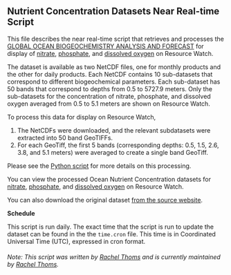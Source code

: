 ## Nutrient Concentration Datasets Near Real-time Script
This file describes the near real-time script that retrieves and processes the [GLOBAL OCEAN BIOGEOCHEMISTRY ANALYSIS AND FORECAST](https://resources.marine.copernicus.eu/?option=com_csw&view=details&product_id=GLOBAL_ANALYSIS_FORECAST_BIO_001_028) for display of [nitrate](https://resourcewatch.org/data/explore/92327c78-a473-402b-8edf-409869823216), [phosphate](https://resourcewatch.org/data/explore/f1aa9ec7-c3b6-441c-b395-96fc796b7612), and [dissolved oxygen](https://resourcewatch.org/data/explore/877cdf39-5536-409c-bcba-2220e1b72796) on Resource Watch.

The dataset is available as two NetCDF files, one for monthly products and the other for daily products. Each NetCDF contains 10 sub-datasets that correspond to different biogeochemical parameters. Each sub-dataset has 50 bands that correspond to depths from 0.5 to 5727.9 meters. Only the sub-datasets for the concentration of nitrate, phosphate, and dissolved oxygen averaged from 0.5 to 5.1 meters are shown on Resource Watch.

To process this data for display on Resource Watch, 
1. The NetCDFs were downloaded, and the relevant subdatasets were extracted into 50 band GeoTIFFs.
2. For each GeoTiff, the first 5 bands (corresponding depths: 0.5, 1.5, 2.6, 3.8, and 5.1 meters) were averaged to create a single band GeoTiff.


Please see the [Python script](https://github.com/resource-watch/nrt-scripts/blob/master/ocn_020_nrt_rw0_nutrient_mole_concentration/contents/src/__init__.py) for more details on this processing.

You can view the processed Ocean Nutrient Concentration datasets for [nitrate](https://resourcewatch.org/data/explore/92327c78-a473-402b-8edf-409869823216), [phosphate](https://resourcewatch.org/data/explore/f1aa9ec7-c3b6-441c-b395-96fc796b7612), and [dissolved oxygen](https://resourcewatch.org/data/explore/877cdf39-5536-409c-bcba-2220e1b72796) on Resource Watch. 

You can also download the original dataset [from the source website](https://resources.marine.copernicus.eu/?option=com_csw&view=details&product_id=GLOBAL_ANALYSIS_FORECAST_BIO_001_028).

**Schedule**

This script is run daily. The exact time that the script is run to update the dataset can be found in the the `time.cron` file. This time is in Coordinated Universal Time (UTC), expressed in cron format.


###### Note: This script was written by [Rachel Thoms](https://www.wri.org/profile/rachel-thoms) and is currently maintained by [Rachel Thoms](https://www.wri.org/profile/rachel-thoms).
